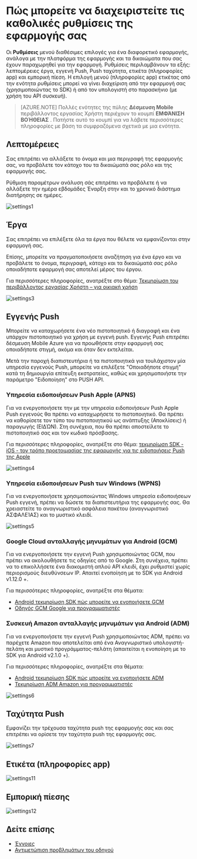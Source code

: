 <properties 
   pageTitle="Περιβάλλον εργασίας χρήστη Azure δέσμευση κινητές συσκευές - ρυθμίσεις" 
   description="Μάθετε πώς μπορείτε να διαχειριστείτε τις καθολικές ρυθμίσεις της εφαρμογής σας με χρήση Azure Mobile δέσμευση" 
   services="mobile-engagement" 
   documentationCenter="" 
   authors="piyushjo" 
   manager="dwrede" 
   editor=""/>

<tags
   ms.service="mobile-engagement"
   ms.devlang="na"
   ms.topic="article"
   ms.tgt_pltfrm="mobile-multiple"
   ms.workload="mobile" 
   ms.date="08/19/2016"
   ms.author="piyushjo"/>

# <a name="how-to-manage-the-global-settings-of-your-application"></a>Πώς μπορείτε να διαχειριστείτε τις καθολικές ρυθμίσεις της εφαρμογής σας

Οι **Ρυθμίσεις** μενού διαθέσιμες επιλογές για ένα διαφορετικό εφαρμογής, ανάλογα με την πλατφόρμα της εφαρμογής και τα δικαιώματα που σας έχουν παραχωρηθεί για την εφαρμογή. Ρυθμίσεις περιλαμβάνουν τα εξής: λεπτομέρειες έργα, εγγενή Push, Push ταχύτητα, ετικέτα (πληροφορίες app) και εμπορική πίεση. Η επιλογή μενού (πληροφορίες app) ετικέτας από την ενότητα ρυθμίσεις μπορεί να γίνει διαχείριση από την εφαρμογή σας (χρησιμοποιώντας το SDK) ή από τον υπολογιστή στο παρασκήνιο (με χρήση του API συσκευή). 


>[AZURE.NOTE] Πολλές ενότητες της πύλης **Δέσμευση Mobile** περιβάλλοντος εργασίας Χρήστη περιέχουν το κουμπί **ΕΜΦΆΝΙΣΗ ΒΟΉΘΕΙΑΣ** . Πατήστε αυτό το κουμπί για να λάβετε περισσότερες πληροφορίες με βάση τα συμφραζόμενα σχετικά με μια ενότητα.

## <a name="details"></a>Λεπτομέρειες

Σας επιτρέπει να αλλάξετε το όνομα και μια περιγραφή της εφαρμογής σας, να προβάλετε τον κάτοχο του τα δικαιώματά σας ρόλο και της εφαρμογής σας. 

Ρύθμιση παραμέτρων ανάλυση σάς επιτρέπει να προβάλετε ή να αλλάξετε την ημέρα εβδομάδες Έναρξη στην και το χρονικό διάστημα διατήρησης σε ημέρες.
 
  ![settings1][46]
 
## <a name="projects"></a>Έργα

Σας επιτρέπει να επιλέξετε όλα τα έργα που θέλετε να εμφανίζονται στην εφαρμογή σας. 

Επίσης, μπορείτε να πραγματοποιήσετε αναζήτηση για ένα έργο και να προβάλετε το όνομα, περιγραφή, κάτοχο και τα δικαιώματά σας ρόλο οποιαδήποτε εφαρμογή σας αποτελεί μέρος του έργου.

Για περισσότερες πληροφορίες, ανατρέξτε στο θέμα: [Τεκμηρίωση του περιβάλλοντος εργασίας Χρήστη – για οικιακή χρήση][Link 13]
 
  ![settings3][48]

## <a name="native-push"></a>Εγγενής Push

Μπορείτε να καταχωρήσετε ένα νέο πιστοποιητικό ή διαγραφή και ένα υπάρχον πιστοποιητικό για χρήση με εγγενή push. Εγγενής Push επιτρέπει δέσμευση Mobile Azure για να προωθήσετε στην εφαρμογή σας οποιαδήποτε στιγμή, ακόμα και όταν δεν εκτελείται. 

Μετά την παροχή διαπιστευτήρια ή τα πιστοποιητικά για τουλάχιστον μία υπηρεσία εγγενούς Push, μπορείτε να επιλέξετε "Οποιαδήποτε στιγμή" κατά τη δημιουργία επίτευξη εκστρατείες, καθώς και χρησιμοποιήστε την παράμετρο "Ειδοποίηση" στο PUSH API.



### <a name="apple-push-notification-service-apns"></a>Υπηρεσία ειδοποιήσεων Push Apple (APNS)

Για να ενεργοποιήσετε την με την υπηρεσία ειδοποιήσεων Push Apple Push εγγενούς θα πρέπει να καταχωρήσετε το πιστοποιητικό. Θα πρέπει να καθορίσετε τον τύπο του πιστοποιητικού ως ανάπτυξης (Αποκλίσεις) ή παραγωγής (ΕΙΔΏΝ). Στη συνέχεια, που θα πρέπει αποστείλετε το πιστοποιητικό σας και τον κωδικό πρόσβασης.

Για περισσότερες πληροφορίες, ανατρέξτε στο θέμα: [τεκμηρίωση SDK - iOS - τον τρόπο προετοιμασίας της εφαρμογής για τις ειδοποιήσεις Push της Apple][Link 5]
 
![settings4][49]
 
### <a name="windows-push-notification-service-wpns"></a>Υπηρεσία ειδοποιήσεων Push των Windows (WPNS)

Για να ενεργοποιήσετε χρησιμοποιώντας Windows υπηρεσία ειδοποιήσεων Push εγγενή, πρέπει να δώσετε τα διαπιστευτήρια της εφαρμογής σας. Θα χρειαστείτε το αναγνωριστικό ασφάλεια πακέτου (αναγνωριστικό ΑΣΦΑΛΕΊΑΣ) και το μυστικό κλειδί.
 
![settings5][50]
 
### <a name="google-cloud-messaging-for-android-gcm"></a>Google Cloud ανταλλαγής μηνυμάτων για Android (GCM)

Για να ενεργοποιήσετε την εγγενή Push χρησιμοποιώντας GCM, που πρέπει να ακολουθήσετε τις οδηγίες από το Google. Στη συνέχεια, πρέπει να το επικολλήσετε ένα διακομιστή απλού API κλειδί, έχει ρυθμιστεί χωρίς περιορισμούς διευθύνσεων IP. Απαιτεί ενοποίηση με το SDK για Android v1.12.0 +.

Για περισσότερες πληροφορίες, ανατρέξτε στα θέματα: 

- [Android τεκμηρίωση SDK πώς μπορείτε να ενοποιήσετε GCM][Link 5]
- [Οδηγός GCM Google για προγραμματιστές](http://developer.android.com/guide/google/gcm/gs.html)
 
### <a name="amazon-device-messaging-for-android-adm"></a>Συσκευή Amazon ανταλλαγής μηνυμάτων για Android (ADM)

Για να ενεργοποιήσετε την εγγενή Push χρησιμοποιώντας ADM, πρέπει να παρέχετε Amazon <OAuth credentials> που αποτελείται από ένα Αναγνωριστικό υπολογιστή-πελάτη και μυστικό προγράμματος-πελάτη (απαιτείται η ενοποίηση με το SDK για Android v2.1.0 +).

Για περισσότερες πληροφορίες, ανατρέξτε στα θέματα: 

- [Android τεκμηρίωση SDK πώς μπορείτε να ενοποιήσετε ADM][Link 5]
- [Τεκμηρίωση ADM Amazon για προγραμματιστές](https://developer.amazon.com/sdk/adm/credentials.html#Getting)
 
![settings6][51]

## <a name="push-speed"></a>Ταχύτητα Push

Εμφανίζει την τρέχουσα ταχύτητα push της εφαρμογής σας και σας επιτρέπει να ορίσετε την ταχύτητα push της εφαρμογής σας.
 
  ![settings7][52]

## <a name="tag-app-info"></a>Ετικέτα (πληροφορίες app)

![settings11][56]
  
## <a name="commercial-pressure"></a>Εμπορική πίεσης


![settings12][57]


## <a name="see-also"></a>Δείτε επίσης

- [Έννοιες][Link 6]
- [Αντιμετώπιση προβλημάτων του οδηγού][Link 24]

 

<!--Image references-->
[1]: ./media/mobile-engagement-user-interface-navigation/navigation1.png
[2]: ./media/mobile-engagement-user-interface-home/home1.png
[3]: ./media/mobile-engagement-user-interface-home/home2.png
[4]: ./media/mobile-engagement-user-interface-home/home3.png
[5]: ./media/mobile-engagement-user-interface-home/home4.png
[6]: ./media/mobile-engagement-user-interface-home/home5.png
[7]: ./media/mobile-engagement-user-interface-my-account/myaccount1.png
[8]: ./media/mobile-engagement-user-interface-my-account/myaccount2.png
[9]: ./media/mobile-engagement-user-interface-my-account/myaccount3.png
[10]: ./media/mobile-engagement-user-interface-analytics/analytics1.png
[11]: ./media/mobile-engagement-user-interface-analytics/analytics2.png
[12]: ./media/mobile-engagement-user-interface-analytics/analytics3.png
[13]: ./media/mobile-engagement-user-interface-analytics/analytics4.png
[14]: ./media/mobile-engagement-user-interface-monitor/monitor1.png
[15]: ./media/mobile-engagement-user-interface-monitor/monitor2.png
[16]: ./media/mobile-engagement-user-interface-monitor/monitor3.png
[17]: ./media/mobile-engagement-user-interface-monitor/monitor4.png
[18]: ./media/mobile-engagement-user-interface-reach/reach1.png
[19]: ./media/mobile-engagement-user-interface-reach/reach2.png
[20]: ./media/mobile-engagement-user-interface-reach-campaign/Reach-Campaign1.png
[21]: ./media/mobile-engagement-user-interface-reach-campaign/Reach-Campaign2.png
[22]: ./media/mobile-engagement-user-interface-reach-campaign/Reach-Campaign3.png
[23]: ./media/mobile-engagement-user-interface-reach-campaign/Reach-Campaign4.png
[24]: ./media/mobile-engagement-user-interface-reach-campaign/Reach-Campaign5.png
[25]: ./media/mobile-engagement-user-interface-reach-campaign/Reach-Campaign6.png
[26]: ./media/mobile-engagement-user-interface-reach-campaign/Reach-Campaign7.png
[27]: ./media/mobile-engagement-user-interface-reach-campaign/Reach-Campaign8.png
[28]: ./media/mobile-engagement-user-interface-reach-campaign/Reach-Campaign9.png
[29]: ./media/mobile-engagement-user-interface-reach-criterion/Reach-Criterion1.png
[30]: ./media/mobile-engagement-user-interface-reach-content/Reach-Content1.png
[31]: ./media/mobile-engagement-user-interface-reach-content/Reach-Content2.png
[32]: ./media/mobile-engagement-user-interface-reach-content/Reach-Content3.png
[33]: ./media/mobile-engagement-user-interface-reach-content/Reach-Content4.png
[34]: ./media/mobile-engagement-user-interface-dashboard/dashboard1.png
[35]: ./media/mobile-engagement-user-interface-segments/segments1.png
[36]: ./media/mobile-engagement-user-interface-segments/segments2.png
[37]: ./media/mobile-engagement-user-interface-segments/segments3.png
[38]: ./media/mobile-engagement-user-interface-segments/segments4.png
[39]: ./media/mobile-engagement-user-interface-segments/segments5.png
[40]: ./media/mobile-engagement-user-interface-segments/segments6.png
[41]: ./media/mobile-engagement-user-interface-segments/segments7.png
[42]: ./media/mobile-engagement-user-interface-segments/segments8.png
[43]: ./media/mobile-engagement-user-interface-segments/segments9.png
[44]: ./media/mobile-engagement-user-interface-segments/segments10.png
[45]: ./media/mobile-engagement-user-interface-segments/segments11.png
[46]: ./media/mobile-engagement-user-interface-settings/settings1.png
[47]: ./media/mobile-engagement-user-interface-settings/settings2.png
[48]: ./media/mobile-engagement-user-interface-settings/settings3.png
[49]: ./media/mobile-engagement-user-interface-settings/settings4.png
[50]: ./media/mobile-engagement-user-interface-settings/settings5.png
[51]: ./media/mobile-engagement-user-interface-settings/settings6.png
[52]: ./media/mobile-engagement-user-interface-settings/settings7.png
[53]: ./media/mobile-engagement-user-interface-settings/settings8.png
[54]: ./media/mobile-engagement-user-interface-settings/settings9.png
[55]: ./media/mobile-engagement-user-interface-settings/settings10.png
[56]: ./media/mobile-engagement-user-interface-settings/settings11.png
[57]: ./media/mobile-engagement-user-interface-settings/settings12.png
[58]: ./media/mobile-engagement-user-interface-settings/settings13.png

<!--Link references-->
[Link 1]: mobile-engagement-user-interface.md
[Link 2]: mobile-engagement-troubleshooting-guide.md
[Link 3]: mobile-engagement-how-tos.md
[Link 4]: http://go.microsoft.com/fwlink/?LinkID=525553
[Link 5]: http://go.microsoft.com/fwlink/?LinkID=525554
[Link 6]: http://go.microsoft.com/fwlink/?LinkId=525555
[Link 7]: https://account.windowsazure.com/PreviewFeatures
[Link 8]: https://social.msdn.microsoft.com/Forums/azure/home?forum=azuremobileengagement
[Link 9]: http://azure.microsoft.com/services/mobile-engagement/
[Link 10]: http://azure.microsoft.com/documentation/services/mobile-engagement/
[Link 11]: http://azure.microsoft.com/pricing/details/mobile-engagement/
[Link 12]: mobile-engagement-user-interface-navigation.md
[Link 13]: mobile-engagement-user-interface-home.md
[Link 14]: mobile-engagement-user-interface-my-account.md
[Link 15]: mobile-engagement-user-interface-analytics.md
[Link 16]: mobile-engagement-user-interface-monitor.md
[Link 17]: mobile-engagement-user-interface-reach.md
[Link 18]: mobile-engagement-user-interface-segments.md
[Link 19]: mobile-engagement-user-interface-dashboard.md
[Link 20]: mobile-engagement-user-interface-settings.md
[Link 21]: mobile-engagement-troubleshooting-guide-analytics.md
[Link 22]: mobile-engagement-troubleshooting-guide-apis.md
[Link 23]: mobile-engagement-troubleshooting-guide-push-reach.md
[Link 24]: mobile-engagement-troubleshooting-guide-service.md
[Link 25]: mobile-engagement-troubleshooting-guide-sdk.md
[Link 26]: mobile-engagement-troubleshooting-guide-sr-info.md
[Link 27]: ../mobile-engagement-how-tos-first-push.md
[Link 28]: ../mobile-engagement-how-tos-test-campaign.md
[Link 29]: ../mobile-engagement-how-tos-personalize-push.md
[Link 30]: ../mobile-engagement-how-tos-differentiate-push.md
[Link 31]: ../mobile-engagement-how-tos-schedule-campaign.md
[Link 32]: ../mobile-engagement-how-tos-text-view.md
[Link 33]: ../mobile-engagement-how-tos-web-view.md
 
